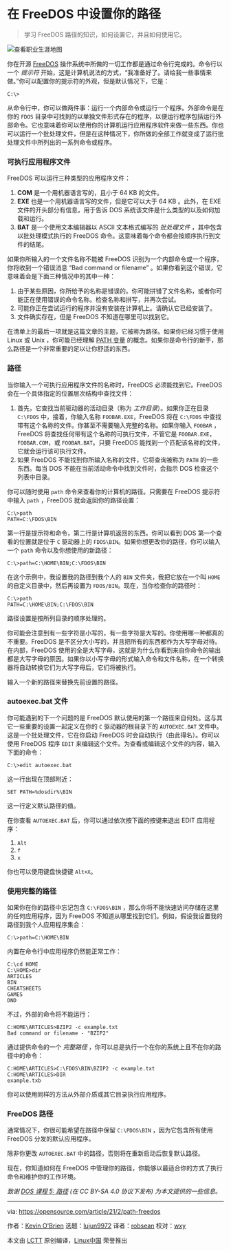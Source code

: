 [#]: subject: (Set your path in FreeDOS)
[#]: via: (https://opensource.com/article/21/2/path-freedos)
[#]: author: (Kevin O'Brien https://opensource.com/users/ahuka)
[#]: collector: (lujun9972)
[#]: translator: (robsean)
[#]: reviewer: (wxy)
[#]: publisher: ( )
[#]: url: ( )

在 FreeDOS 中设置你的路径
======

> 学习 FreeDOS 路径的知识，如何设置它，并且如何使用它。

![查看职业生涯地图][1]

你在开源 [FreeDOS][2] 操作系统中所做的一切工作都是通过命令行完成的。命令行以一个 _提示符_ 开始，这是计算机说法的方式，“我准备好了。请给我一些事情来做。”你可以配置你的提示符的外观，但是默认情况下，它是：

```
C:\>
```

从命令行中，你可以做两件事：运行一个内部命令或运行一个程序。外部命令是在你的 `FDOS` 目录中可找到的以单独文件形式存在的程序，以便运行程序包括运行外部命令。它也意味着你可以使用你的计算机运行应用程序软件来做一些东西。你也可以运行一个批处理文件，但是在这种情况下，你所做的全部工作就变成了运行批处理文件中所列出的一系列命令或程序。

### 可执行应用程序文件

FreeDOS 可以运行三种类型的应用程序文件：

  1. **COM** 是一个用机器语言写的，且小于 64 KB 的文件。
  2. **EXE** 也是一个用机器语言写的文件，但是它可以大于 64 KB 。此外，在 EXE 文件的开头部分有信息，用于告诉 DOS 系统该文件是什么类型的以及如何加载和运行。
  3. **BAT** 是一个使用文本编辑器以 ASCII 文本格式编写的 _批处理文件_ ，其中包含以批处理模式执行的 FreeDOS 命令。这意味着每个命令都会按顺序执行到文件的结尾。

如果你所输入的一个文件名称不能被 FreeDOS 识别为一个内部命令或一个程序，你将收到一个错误消息 “Bad command or filename” 。如果你看到这个错误，它意味着会是下面三种情况中的其中一种：

  1. 由于某些原因，你所给予的名称是错误的。你可能拼错了文件名称，或者你可能正在使用错误的命令名称。检查名称和拼写，并再次尝试。
  2. 可能你正在尝试运行的程序并没有安装在计算机上。请确认它已经安装了。
  3. 文件确实存在，但是 FreeDOS 不知道在哪里可以找到它。

在清单上的最后一项就是这篇文章的主题，它被称为路径。如果你已经习惯于使用 Linux 或 Unix ，你可能已经理解 [PATH 变量][3] 的概念。如果你是命令行的新手，那么路径是一个非常重要的足以让你舒适的东西。

### 路径

当你输入一个可执行应用程序文件的名称时，FreeDOS 必须能找到它。FreeDOS 会在一个具体指定的位置层次结构中查找文件：

  1. 首先，它查找当前驱动器的活动目录（称为 _工作目录_）。如果你正在目录 `C:\FDOS` 中，接着，你输入名称 `FOOBAR.EXE`，FreeDOS 将在 `C:\FDOS` 中查找带有这个名称的文件。你甚至不需要输入完整的名称。如果你输入 `FOOBAR` ，FreeDOS 将查找任何带有这个名称的可执行文件，不管它是 `FOOBAR.EXE`，`FOOBAR.COM`，或 `FOOBAR.BAT`。只要 FreeDOS 能找到一个匹配该名称的文件，它就会运行该可执行文件。
  2. 如果 FreeDOS 不能找到你所输入名称的文件，它将查询被称为 `PATH` 的一些东西。每当 DOS 不能在当前活动命令中找到文件时，会指示 DOS 检查这个列表中目录。

你可以随时使用 `path` 命令来查看你的计算机的路径。只需要在 FreeDOS 提示符中输入 `path` ，FreeDOS 就会返回你的路径设置：

```
C:\>path
PATH=C:\FDOS\BIN
```

第一行是提示符和命令，第二行是计算机返回的东西。你可以看到 DOS 第一个查看的位置就是位于 `C` 驱动器上的 `FDOS\BIN`。如果你想更改你的路径，你可以输入一个 `path` 命令以及你想使用的新路径：

```
C:\>path=C:\HOME\BIN;C:\FDOS\BIN
```

在这个示例中，我设置我的路径到我个人的 `BIN` 文件夹，我把它放在一个叫 `HOME` 的自定义目录中，然后再设置为 `FDOS/BIN`。现在，当你检查你的路径时：

```
C:\>path
PATH=C:\HOME\BIN;C:\FDOS\BIN
```

路径设置是按所列目录的顺序处理的。

你可能会注意到有一些字符是小写的，有一些字符是大写的。你使用哪一种都真的不重要。FreeDOS 是不区分大小写的，并且把所有的东西都作为大写字母对待。在内部，FreeDOS 使用的全是大写字母，这就是为什么你看到来自你命令的输出都是大写字母的原因。如果你以小写字母的形式输入命令和文件名称，在一个转换器将自动转换它们为大写字母后，它们将被执行。

输入一个新的路径来替换先前设置的路径。

### autoexec.bat 文件

你可能遇到的下一个问题的是 FreeDOS 默认使用的第一个路径来自何处。这与其它一些重要的设置一起定义在你的 `C` 驱动器的根目录下的 `AUTOEXEC.BAT` 文件中。这是一个批处理文件，它在你启动 FreeDOS 时会自动执行（由此得名）。你可以使用 FreeDOS 程序 `EDIT` 来编辑这个文件。为查看或编辑这个文件的内容，输入下面的命令：

```
C:\>edit autoexec.bat
```

这一行出现在顶部附近：

```
SET PATH=%dosdir%\BIN
```

这一行定义默认路径的值。

在你查看 `AUTOEXEC.BAT` 后，你可以通过依次按下面的按键来退出 EDIT 应用程序：

  1. `Alt`
  2. `f`
  3. `x`

你也可以使用键盘快捷键 `Alt+X`。

### 使用完整的路径

如果你在你的路径中忘记包含 `C:\FDOS\BIN` ，那么你将不能快速访问存储在这里的任何应用程序，因为 FreeDOS 不知道从哪里找到它们。例如，假设我设置我的路径到我个人应用程序集合：

```
C:\>path=C:\HOME\BIN
```

内置在命令行中应用程序仍然能正常工作：

```
C:\cd HOME
C:\HOME>dir
ARTICLES
BIN
CHEATSHEETS
GAMES
DND
```

不过，外部的命令将不能运行：

```
C:HOME\ARTICLES>BZIP2 -c example.txt
Bad command or filename - "BZIP2"
```

通过提供命令的一个 _完整路径_ ，你可以总是执行一个在你的系统上且不在你的路径中的命令：

```
C:HOME\ARTICLES>C:\FDOS\BIN\BZIP2 -c example.txt
C:HOME\ARTICLES>DIR
example.txb
```

你可以使用同样的方法从外部介质或其它目录执行应用程序。

### FreeDOS 路径

通常情况下，你很可能希望在路径中保留 `C:\PDOS\BIN` ，因为它包含所有使用 FreeDOS 分发的默认应用程序。

除非你更改 `AUTOEXEC.BAT` 中的路径，否则将在重新启动后恢复默认路径。

现在，你知道如何在 FreeDOS 中管理你的路径，你能够以最适合你的方式了执行命令和维护你的工作环境。

_致谢 [DOS 课程 5: 路径][4] (在 CC BY-SA 4.0 协议下发布) 为本文提供的一些信息。_

--------------------------------------------------------------------------------

via: https://opensource.com/article/21/2/path-freedos

作者：[Kevin O'Brien][a]
选题：[lujun9972][b]
译者：[robsean](https://github.com/robsean)
校对：[wxy](https://github.com/wxy)

本文由 [LCTT](https://github.com/LCTT/TranslateProject) 原创编译，[Linux中国](https://linux.cn/) 荣誉推出

[a]: https://opensource.com/users/ahuka
[b]: https://github.com/lujun9972
[1]: https://opensource.com/sites/default/files/styles/image-full-size/public/lead-images/career_journey_road_gps_path_map_520.png?itok=PpL6jJgY (Looking at a map for career journey)
[2]: https://www.freedos.org/
[3]: https://opensource.com/article/17/6/set-path-linux
[4]: https://www.ahuka.com/dos-lessons-for-self-study-purposes/dos-lesson-5-the-path/
